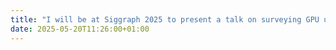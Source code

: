 ```yaml
---
title: "I will be at Siggraph 2025 to present a talk on surveying GPU usage in graphics papers with a sustainability lens, in collaboration with Élie Michel, Axel Paris, Octave Crespel, and Felix Hähnlein."
date: 2025-05-20T11:26:00+01:00
---
```

